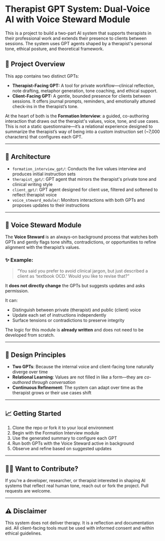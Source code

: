 # Therapist GPT System: Dual-Voice AI with Voice Steward Module

This is a project to build a two-part AI system that supports therapists in their professional work and extends their presence to clients between sessions. The system uses GPT agents shaped by a therapist's personal tone, ethical posture, and theoretical framework.

## 🧭 Project Overview

This app contains two distinct GPTs:
- **Therapist-Facing GPT:** A tool for private workflow—clinical reflection, note drafting, metaphor generation, tone coaching, and ethical support.
- **Client-Facing GPT:** A gentle, bounded presence for clients between sessions. It offers journal prompts, reminders, and emotionally attuned check-ins in the therapist’s tone.

At the heart of both is the **Formation Interview**: a guided, co-authoring interaction that draws out the therapist's values, voice, tone, and use cases. This is not a static questionnaire—it’s a relational experience designed to summarize the therapist’s way of being into a custom instruction set (~7,000 characters) that configures each GPT.

---

## 🔧 Architecture

- `formation_interview_gpt/`: Conducts the live values interview and produces initial instruction sets
- `therapist_gpt/`: GPT agent that mirrors the therapist's private tone and clinical writing style
- `client_gpt/`: GPT agent designed for client use, filtered and softened to reflect therapist voice
- `voice_steward_module/`: Monitors interactions with both GPTs and proposes updates to their instructions

---

## 🧠 Voice Steward Module

The **Voice Steward** is an always-on background process that watches both GPTs and gently flags tone shifts, contradictions, or opportunities to refine alignment with the therapist’s values.

### ✨ Example:
> “You said you prefer to avoid clinical jargon, but just described a client as ‘textbook OCD.’ Would you like to revise that?”

It **does not directly change** the GPTs but suggests updates and asks permission.

It can:
- Distinguish between private (therapist) and public (client) voice
- Update each set of instructions independently
- Surface tensions or contradictions to preserve integrity

The logic for this module is **already written** and does not need to be developed from scratch.

---

## 📐 Design Principles

- **Two GPTs**: Because the internal voice and client-facing tone naturally diverge over time
- **Relational Learning**: Values are not filled in like a form—they are *co-authored through conversation*
- **Continuous Refinement**: The system can adapt over time as the therapist grows or their use cases shift

---

## 📈 Getting Started

1. Clone the repo or fork it to your local environment
2. Begin with the Formation Interview module
3. Use the generated summary to configure each GPT
4. Run both GPTs with the Voice Steward active in background
5. Observe and refine based on suggested updates

---

## 🙋‍♂️ Want to Contribute?

If you're a developer, researcher, or therapist interested in shaping AI systems that reflect real human tone, reach out or fork the project. Pull requests are welcome.

---

## ⚠️ Disclaimer

This system does not deliver therapy. It is a reflection and documentation aid. All client-facing tools must be used with informed consent and within ethical guidelines.

